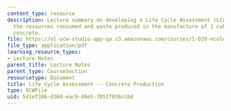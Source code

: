 ```yaml
---
content_type: resource
description: Lecture summary on developing a Life Cycle Assessment (LCA) that identifies
  the resources consumed and waste produced in the manufacture of 1 cubic meter of
  concrete.
file: https://ol-ocw-studio-app-qa.s3.amazonaws.com/courses/1-020-ecology-ii-engineering-for-sustainability-spring-2008/5d1ef386d360eac948e57051f836ccbd_lec21_22.pdf
file_type: application/pdf
learning_resource_types:
- Lecture Notes
parent_title: Lecture Notes
parent_type: CourseSection
resourcetype: Document
title: Life Cycle Assessment -- Concrete Production
type: OCWFile
uid: 5d1ef386-d360-eac9-48e5-7051f836ccbd
---
```

